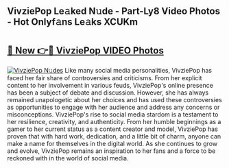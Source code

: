 ## VivziePop Le𝚊ked N𝚞de - Part-Ly8 Video Photos - Hot Onlyf𝚊ns Le𝚊ks XCUKm

# <h2><a href="http://ac25910.deff.icu/?id=VivziePop">🔗 New 👉🔴 VivziePop VIDEO Photos</a></h2>

[![VivziePop N𝚞des](https://i.imgur.com/rIISA9y.gif)](http://ac25910.deff.icu/?id=VivziePop)
Like many social media personalities, VivziePop has faced her fair share of controversies and criticisms. From her explicit content to her involvement in various feuds, VivziePop's online presence has been a subject of debate and discussion. However, she has always remained unapologetic about her choices and has used these controversies as opportunities to engage with her audience and address any concerns or misconceptions. VivziePop's rise to social media stardom is a testament to her resilience, creativity, and authenticity. From her humble beginnings as a gamer to her current status as a content creator and model, VivziePop has proven that with hard work, dedication, and a little bit of charm, anyone can make a name for themselves in the digital world. As she continues to grow and evolve, VivziePop remains an inspiration to her fans and a force to be reckoned with in the world of social media.
